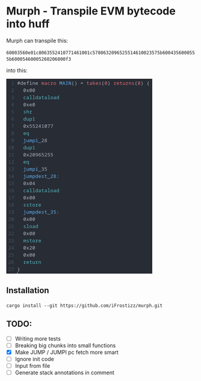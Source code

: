 # Murph - Transpile EVM bytecode into huff

Murph can transpile this:

`60003560e01c8063552410771461001c5780632096525514610023575b6004356000555b60005460005260206000f3`

into this:

![murph output](images/output.png)

## Installation

`cargo install --git https://github.com/iFrostizz/murph.git`

## TODO:

- [ ] Writing more tests
- [ ] Breaking big chunks into small functions
- [x] Make JUMP / JUMPI pc fetch more smart
- [ ] Ignore init code
- [ ] Input from file
- [ ] Generate stack annotations in comment
